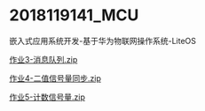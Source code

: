 # 2018119141_MCU
嵌入式应用系统开发-基于华为物联网操作系统-LiteOS


[作业3-消息队列.zip](https://github.com/liaowucisheng/2018119141_MCU/blob/main/%E4%BD%9C%E4%B8%9A3-%E6%B6%88%E6%81%AF%E9%98%9F%E5%88%97.zip)

[作业4-二值信号量同步.zip](https://github.com/liaowucisheng/2018119141_MCU/blob/main/%E4%BD%9C%E4%B8%9A4-%E4%BA%8C%E5%80%BC%E4%BF%A1%E5%8F%B7%E9%87%8F%E5%90%8C%E6%AD%A5.zip)

[作业5-计数信号量.zip](https://github.com/liaowucisheng/2018119141_MCU/blob/main/%E4%BD%9C%E4%B8%9A5-%E8%AE%A1%E6%95%B0%E4%BF%A1%E5%8F%B7%E9%87%8F.zip)
